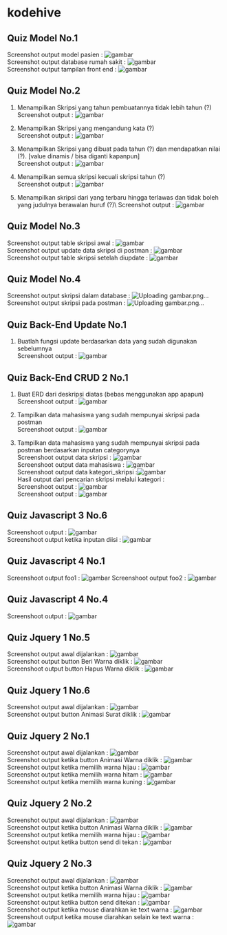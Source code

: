 # kodehive
## Quiz Model No.1
Screenshot output model pasien : ![gambar](https://user-images.githubusercontent.com/17564153/180919276-5ea9f4b9-9a9d-4cfb-adcc-6c950652a52f.png)\
Screenshot output database rumah sakit : ![gambar](https://user-images.githubusercontent.com/17564153/180919008-026ed79c-72ac-467d-a265-c31e74844357.png)\
Screenshot output tampilan front end : ![gambar](https://user-images.githubusercontent.com/17564153/180919222-1160f03d-6280-4a3c-b217-e6b4c17c8149.png)

## Quiz Model No.2

1. Menampilkan Skripsi yang tahun pembuatannya tidak lebih tahun (?)\
Screenshot output : ![gambar](https://user-images.githubusercontent.com/17564153/179147221-97db6f2b-b22b-4679-9d55-07f686058808.png)

2. Menampilkan Skripsi yang mengandung kata (?)\
Screenshot output : ![gambar](https://user-images.githubusercontent.com/17564153/179147143-737386f8-c686-45a2-9455-dc4733accb8c.png)

3. Menampilkan Skripsi yang dibuat pada tahun (?) dan mendapatkan nilai (?). [value dinamis / bisa diganti kapanpun]\
Screenshot output : ![gambar](https://user-images.githubusercontent.com/17564153/179147076-d0fcd6e6-2ceb-45ec-9b58-06b9524be916.png)

4. Menampilkan semua skripsi kecuali skripsi tahun (?)\
Screenshot output : ![gambar](https://user-images.githubusercontent.com/17564153/179147025-4db2a91f-e7d2-4ec4-9c27-eb138966ef5c.png)

5. Menampilkan skripsi dari yang terbaru hingga terlawas dan tidak boleh yang judulnya berawalan huruf (?)\ 
Screenshot output : ![gambar](https://user-images.githubusercontent.com/17564153/179146979-717db2ad-d91d-46ea-beeb-cd52b51aa18c.png)

## Quiz Model No.3
Screenshot output table skripsi awal : ![gambar](https://user-images.githubusercontent.com/17564153/180923911-11cc4a15-9393-49eb-9ebc-4d3a27af4eea.png)\
Screenshot output update data skripsi di postman : ![gambar](https://user-images.githubusercontent.com/17564153/180924014-f2dfc19f-3971-41ce-b014-2ac8b85ffcfe.png)\
Screenshot output table skripsi setelah diupdate : ![gambar](https://user-images.githubusercontent.com/17564153/180924109-a2d98e13-3c56-40dd-924e-f464e8bea920.png)

## Quiz Model No.4
Screenshot output skripsi dalam database : ![Uploading gambar.png…]()\
Screenshot output skripsi pada postman : ![Uploading gambar.png…]()

## Quiz Back-End Update No.1

1. Buatlah fungsi update berdasarkan data yang sudah digunakan sebelumnya\
Screenshoot output : ![gambar](https://user-images.githubusercontent.com/17564153/179194042-3e60ea69-01ae-4959-93f4-706940611bd9.png)

## Quiz Back-End CRUD 2 No.1

1. Buat ERD dari deskripsi diatas (bebas menggunakan app apapun)\
Screenshoot output : ![gambar](https://user-images.githubusercontent.com/17564153/179650477-e47c1253-f804-4fbb-9175-8df3dbf51d45.png)

2. Tampilkan data mahasiswa yang sudah mempunyai skripsi pada postman\
Screenshoot output : ![gambar](https://user-images.githubusercontent.com/17564153/179650674-f6ac7599-a2f4-4510-a808-34cc930c5a6b.png)

3. Tampilkan data mahasiswa yang sudah mempunyai skripsi pada postman berdasarkan inputan categorynya\
Screenshoot output data skripsi : ![gambar](https://user-images.githubusercontent.com/17564153/179702465-1d2d3d62-cb23-4fd2-854a-a92e4245dab8.png)\
Screenshoot output data mahasiswa : ![gambar](https://user-images.githubusercontent.com/17564153/179702043-d6ef8bad-6351-45e5-b538-4073234ad073.png)\
Screenshoot output data kategori_skripsi :![gambar](https://user-images.githubusercontent.com/17564153/179702238-33e2e436-6cbb-472b-979d-206c838fabd3.png)\
Hasil output dari pencarian skripsi melalui kategori :\
Screenshoot output : ![gambar](https://user-images.githubusercontent.com/17564153/179698112-cb798e22-c8ee-432b-8cd8-747305ad531a.png)\
Screenshoot output : ![gambar](https://user-images.githubusercontent.com/17564153/179701699-94efa129-3c0a-4776-abc3-ea07a75e3544.png)

## Quiz Javascript 3 No.6
Screenshoot output : ![gambar](https://user-images.githubusercontent.com/17564153/180127238-f72f70e5-ffc9-48c2-9460-68f73ffe5566.png)\
Screenshoot output ketika inputan diisi : ![gambar](https://user-images.githubusercontent.com/17564153/180127523-423967a0-284c-4e0a-8125-222f66897822.png)

## Quiz Javascript 4 No.1
Screenshoot output foo1 : ![gambar](https://user-images.githubusercontent.com/17564153/180164886-bbf612f6-9b96-41af-9b3f-7493d39193a7.png)
Screenshoot output foo2 : ![gambar](https://user-images.githubusercontent.com/17564153/180165050-6cf26d22-f126-4a25-8d00-ba253e47a44a.png)


## Quiz Javascript 4 No.4
Screenshoot output : ![gambar](https://user-images.githubusercontent.com/17564153/180165834-f3499813-d469-403d-8281-59efc1df58fd.png)

## Quiz Jquery 1 No.5
Screenshot output awal dijalankan : ![gambar](https://user-images.githubusercontent.com/17564153/180132628-2ab4e90c-b14e-43c9-bd19-8fd3683dde29.png)\
Screenshot output button Beri Warna diklik : ![gambar](https://user-images.githubusercontent.com/17564153/180132684-1bc0f079-bcbd-43de-b88e-7606e843a0d2.png)\
Screenshoot output button Hapus Warna diklik : ![gambar](https://user-images.githubusercontent.com/17564153/180132819-879eea32-266d-4f0c-b2f9-3fc99a3debcf.png)

## Quiz Jquery 1 No.6
Screenshot output awal dijalankan : ![gambar](https://user-images.githubusercontent.com/17564153/180157961-fafc6b61-82a6-4220-9e41-97af6fe5660d.png)\
Screenshot output button Animasi Surat diklik : ![gambar](https://user-images.githubusercontent.com/17564153/180158114-7fff98fd-6403-40b7-a01b-80b00e62484f.png)

## Quiz Jquery 2 No.1
Screenshot output awal dijalankan : ![gambar](https://user-images.githubusercontent.com/17564153/180372076-64fb9faf-d6ff-4c7a-8248-9ef42a44d445.png)\
Screenshot output ketika button Animasi Warna diklik : ![gambar](https://user-images.githubusercontent.com/17564153/180372214-ce06e43f-07b1-4022-9286-e1ea0243ac6f.png)\
Screenshot output ketika memilih warna hijau : ![gambar](https://user-images.githubusercontent.com/17564153/180372391-333e90ea-9996-4aa3-bc5c-c3e9568e599d.png)\
Screenshot output ketika memilih warna hitam : ![gambar](https://user-images.githubusercontent.com/17564153/180372435-aeaebfe9-e0c5-4adc-b88d-63ed9ed2b138.png)\
Screenshot output ketika memilih warna kuning : ![gambar](https://user-images.githubusercontent.com/17564153/180372466-1e85471c-95e6-45da-ab91-a20bdc2958a1.png)

## Quiz Jquery 2 No.2
Screenshot output awal dijalankan : ![gambar](https://user-images.githubusercontent.com/17564153/180914841-4ff44d4d-551d-42f0-a76a-2c7ee62c0090.png)\
Screenshot output ketika button Animasi Warna diklik : ![gambar](https://user-images.githubusercontent.com/17564153/180914902-3af9555d-3ed4-45c6-9d2c-bb312a45320f.png)\
Screenshot output ketika memilih warna hijau : ![gambar](https://user-images.githubusercontent.com/17564153/180914965-7a92578b-ceeb-4067-be41-e23cd109bd08.png)\
Screenshot output ketika button send di tekan : ![gambar](https://user-images.githubusercontent.com/17564153/180915010-08f7eb31-dd10-4acb-9a6d-d538c56568e4.png)

## Quiz Jquery 2 No.3
Screenshot output awal dijalankan : ![gambar](https://user-images.githubusercontent.com/17564153/180917069-de0a325e-eb93-41dc-b6b1-86ae9a322f63.png)\
Screenshot output ketika button Animasi Warna diklik : ![gambar](https://user-images.githubusercontent.com/17564153/180917115-e1987bfd-e1be-4477-961c-15c3667c8085.png)\
Screenshot output ketika memilih warna hijau : ![gambar](https://user-images.githubusercontent.com/17564153/180917162-0465790f-e91b-4017-a1c4-a215ead359e2.png)\
Screenshot output ketika button send ditekan : ![gambar](https://user-images.githubusercontent.com/17564153/180917228-f71e1ae3-f542-48db-9d38-b0ce8b615f96.png)\
Screenshot output ketika mouse diarahkan ke text warna : ![gambar](https://user-images.githubusercontent.com/17564153/180917272-dccdaef9-16e2-4518-86c5-e83a7a3e35b7.png)\
Screenshout output ketika mouse diarahkan selain ke text warna : ![gambar](https://user-images.githubusercontent.com/17564153/180917345-57caded6-f519-4cda-9efb-2bbc7a90c967.png)
